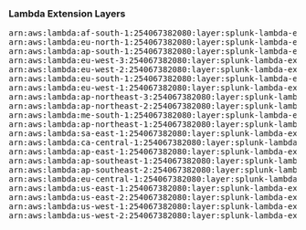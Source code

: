 <h3>Lambda Extension Layers</h3>  

<pre>
arn:aws:lambda:af-south-1:254067382080:layer:splunk-lambda-extension:1
arn:aws:lambda:eu-north-1:254067382080:layer:splunk-lambda-extension:1
arn:aws:lambda:ap-south-1:254067382080:layer:splunk-lambda-extension:1
arn:aws:lambda:eu-west-3:254067382080:layer:splunk-lambda-extension:1
arn:aws:lambda:eu-west-2:254067382080:layer:splunk-lambda-extension:1
arn:aws:lambda:eu-south-1:254067382080:layer:splunk-lambda-extension:1
arn:aws:lambda:eu-west-1:254067382080:layer:splunk-lambda-extension:1
arn:aws:lambda:ap-northeast-3:254067382080:layer:splunk-lambda-extension:1
arn:aws:lambda:ap-northeast-2:254067382080:layer:splunk-lambda-extension:1
arn:aws:lambda:me-south-1:254067382080:layer:splunk-lambda-extension:1
arn:aws:lambda:ap-northeast-1:254067382080:layer:splunk-lambda-extension:1
arn:aws:lambda:sa-east-1:254067382080:layer:splunk-lambda-extension:1
arn:aws:lambda:ca-central-1:254067382080:layer:splunk-lambda-extension:1
arn:aws:lambda:ap-east-1:254067382080:layer:splunk-lambda-extension:1
arn:aws:lambda:ap-southeast-1:254067382080:layer:splunk-lambda-extension:1
arn:aws:lambda:ap-southeast-2:254067382080:layer:splunk-lambda-extension:1
arn:aws:lambda:eu-central-1:254067382080:layer:splunk-lambda-extension:1
arn:aws:lambda:us-east-1:254067382080:layer:splunk-lambda-extension:1
arn:aws:lambda:us-east-2:254067382080:layer:splunk-lambda-extension:1
arn:aws:lambda:us-west-1:254067382080:layer:splunk-lambda-extension:1
arn:aws:lambda:us-west-2:254067382080:layer:splunk-lambda-extension:1
</pre>

<!-- Note to maintainers: currently this file is updated manually //-->
